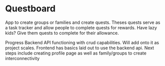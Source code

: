 # Questboard

App to create groups or families and create quests. Theses quests serve as a task tracker and allow people to complete quests for rewards. Have lazy kids? Give them quests to complete for their allowance.

Progress
Backend API functioning with crud capabilities. Will add onto it as project scales.
Frontend has basics laid out to use the backend api.
Next steps include creating profile page as well as family/groups to create interconnectivity
